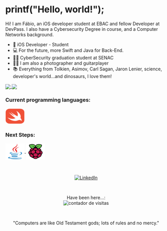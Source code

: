 
# printf("Hello, world!");

<p>  Hi! I am Fábio, an iOS developer student at EBAC and fellow Developer at DevPass. I also have a Cybersecurity Degree in course, 
and a Computer Networks background. </p> 

- 📱 iOS Developer - Student
- 💻 For the future, more Swift and Java for Back-End.
- :man_student: CyberSecurity graduation student at SENAC
- 🙋🏻 I am also a photographer and guitarplayer
- :books: Everything from Tolkien, Asimov, Carl Sagan, Jaron Lenier, science, developer's world...and dinosaurs, I love them!

<a href="https://github.com/tolkien1987">
  <img height="175em" align="center"  src="https://github-readme-stats.vercel.app/api?username=tolkien1987&count_private=true&show_icons=true&theme=github_dark&hide_border=true&include_all_commits=true&layout=compact&)" />
</a>

<a href="https://github.com/tolkien1987">
  <img height="175em" align="center" src="https://github-readme-stats.vercel.app/api/top-langs/?username=tolkien1987&langs_count=8&layout=compact&theme=github_dark&hide_border=true&include_all_commits=true&count_private=true&)" />
</a>
  
  <h3 align="left">Current programming languages: </h3>
  <div>
    <a href="https://docs.swift.org/swift-book/" target="_blank"> <img align="center" alt="SWIFT-icon" height="50" width="60" src="https://github.com/devicons/devicon/blob/master/icons/swift/swift-original.svg"> </a>


    
  </div>
	
<h3 align="left">Next Steps: </h3>
  <div>  
<a href="https://docs.oracle.com/javase/8/docs/technotes/guides/language/index.html" target="_blank"> <img align="center" alt="Java-icon" height="50" width="60" src="https://github.com/devicons/devicon/blob/master/icons/java/java-original.svg"> </a> 	  
<a href="https://www.raspberrypi.com/products/raspberry-pi-4-model-b/" target="_blank"> <img align="center" alt="raspberry-icon" height="50" width="60" src="https://github.com/devicons/devicon/blob/master/icons/raspberrypi/raspberrypi-original.svg"> </a> 
  </div>
 
<br>

<div>
  <br/>
  <p align="center">
<a href="https://www.linkedin.com/in/f%C3%A1bio-martinez-44353990" target="_blank"><img src="https://img.shields.io/badge/LinkedIn-%230077B5.svg?&style=flat-square&logo=linkedin&logoColor=white" alt="LinkedIn"></a> 
  </p>
</div>

<!---Profile Counter--->
<div>
  <br/>
  <p align="center">
    Have been here...: <br> <img src="https://profile-counter.glitch.me/tolkien1987/count.svg" alt="contador de visitas">
  </p>
</div>




<div>
  <br/>
  <p align="center">
   "Computers are like Old Testament gods; lots of rules and no mercy."
  </p>
</div>
